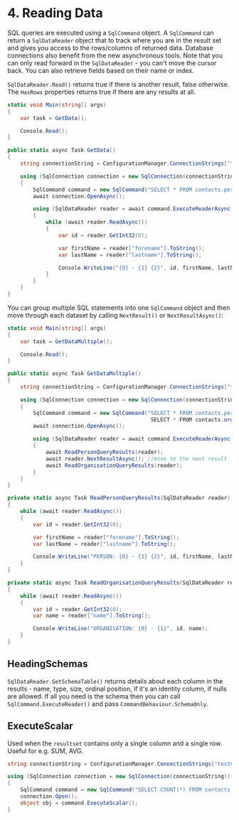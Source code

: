 # 4\. Reading Data

SQL queries are executed using a `SqlCommand` object. A `SqlCommand` can return a `SqlDataReader` object that to track where you are in the result set and gives you access to the rows/columns of returned data. Database connections also benefit from the new asynchronous tools. Note that you can only read forward in the `SqlDataReader` - you can't move the cursor back. You can also retrieve fields based on their name or index.

`SqlDataReader.Read()` returns true if there is another result, false otherwise. The `HasRows` properties returns true if there are any results at all.

```csharp
static void Main(string[] args)
{
    var task = GetData();

    Console.Read();
}

public static async Task GetData()
{
    string connectionString = ConfigurationManager.ConnectionStrings["testConnectionString"].ConnectionString;

    using (SqlConnection connection = new SqlConnection(connectionString))
    {
        SqlCommand command = new SqlCommand("SELECT * FROM contacts.person", connection);
        await connection.OpenAsync();

        using (SqlDataReader reader = await command.ExecuteReaderAsync())
        {
            while (await reader.ReadAsync())
            {
                var id = reader.GetInt32(0);

                var firstName = reader["forename"].ToString();
                var lastName = reader["lastname"].ToString();

                Console.WriteLine("{0} - {1} {2}", id, firstName, lastName);
            }
        }
    }
}
```

You can group multiple SQL statements into one `SqlCommand` object and then move through each dataset by calling `NextResult()` or `NextResultAsync()`:

```csharp
static void Main(string[] args)
{
    var task = GetDataMultiple();

    Console.Read();
}

public static async Task GetDataMultiple()
{
    string connectionString = ConfigurationManager.ConnectionStrings["testConnectionString"].ConnectionString;

    using (SqlConnection connection = new SqlConnection(connectionString))
    {
        SqlCommand command = new SqlCommand("SELECT * FROM contacts.person;
                                             SELECT * FROM contacts.organisation;", connection);
        await connection.OpenAsync();

        using (SqlDataReader reader = await command.ExecuteReaderAsync())
        {
            await ReadPersonQueryResults(reader);
            await reader.NextResultAsync(); //move to the next result
            await ReadOrganisationQueryResults(reader);
        }
    }
}

private static async Task ReadPersonQueryResults(SqlDataReader reader)
{
    while (await reader.ReadAsync())
    {
        var id = reader.GetInt32(0);

        var firstName = reader["forename"].ToString();
        var lastName = reader["lastname"].ToString();

        Console.WriteLine("PERSON: {0} - {1} {2}", id, firstName, lastName);
    }
}

private static async Task ReadOrganisationQueryResults(SqlDataReader reader)
{
    while (await reader.ReadAsync())
    {
        var id = reader.GetInt32(0);
        var name = reader["name"].ToString();

        Console.WriteLine("ORGANISATION: {0} - {1}", id, name);
    }
}  
```

 ## HeadingSchemas

`SqlDataReader.GetSchemaTable()` returns details about each column in the results - name, type, size, ordinal position, if it's an identity column, if nulls are allowed. If all you need is the schema then you can call `SqlCommand.ExecuteReader()` and pass `CommandBehaviour.SchemaOnly`.

 

## ExecuteScalar

Used when the `resultset` contains only a single column and a single row. Useful for e.g. SUM, AVG.

```csharp
string connectionString = ConfigurationManager.ConnectionStrings["testConnectionString"].ConnectionString;

using (SqlConnection connection = new SqlConnection(connectionString))
{
    SqlCommand command = new SqlCommand("SELECT COUNT(*) FROM contacts.person", connection);
    connection.Open();
    object obj = command.ExecuteScalar();
}
```
<!--stackedit_data:
eyJoaXN0b3J5IjpbMTc2MzU5ODQ0Miw4NDc4ODU3NTksLTgzND
gzNTUyOV19
-->